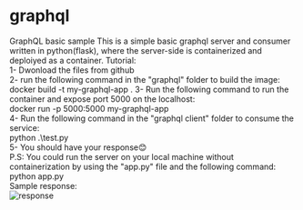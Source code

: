# graphql
GraphQL basic sample
This is a simple basic graphql server and consumer written in python(flask), where the server-side is containerized and deploiyed as a container.
Tutorial:  
1- Dwonload the files from github  
2- run the following command in the "graphql" folder to build the image:  
  docker build -t my-graphql-app . 
3- Run the following command to run the container and expose port 5000 on the localhost:  
  docker run -p 5000:5000 my-graphql-app  
4- Run the following command in the "graphql client" folder to consume the service:  
   python .\test.py  
5- You should have your response😊  
P.S: You could run the server on your local machine without containerization by using the "app.py" file and the following command:  
  python app.py  
Sample response:  
  ![response](https://github.com/BugsCleaners/graphql/assets/91881471/0ffbcce0-25f5-4194-a551-0879c8978c37)
